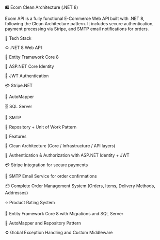 🛍️ Ecom Clean Architecture (.NET 8)

Ecom API is a fully functional E-Commerce Web API built with .NET 8, following the Clean Architecture pattern.
It includes secure authentication, payment processing via Stripe, and SMTP email notifications for orders.

🧪 Tech Stack

⚙️ .NET 8 Web API

🧩 Entity Framework Core 8

🔐 ASP.NET Core Identity

🔑 JWT Authentication

💳 Stripe.NET

🧠 AutoMapper

🗄️ SQL Server

📧 SMTP

🧱 Repository + Unit of Work Pattern


🚀 Features

🧱 Clean Architecture (Core / Infrastructure / API layers)

🔐 Authentication & Authorization with ASP.NET Identity + JWT

💳 Stripe Integration for secure payments

📧 SMTP Email Service for order confirmations

📦 Complete Order Management System (Orders, Items, Delivery Methods, Addresses)

⭐ Product Rating System

🧾 Entity Framework Core 8 with Migrations and SQL Server

🧠 AutoMapper and Repository Pattern

⚙️ Global Exception Handling and Custom Middleware

